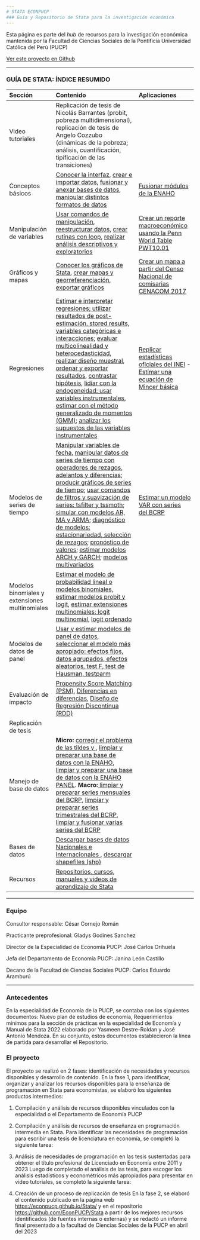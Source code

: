 ```yaml
---
# STATA ECONPUCP 
### Guía y Repositorio de Stata para la investigación económica
---
```


Esta página es parte del _hub_ de recursos para la investigación económica mantenida por la Facultad de Ciencias Sociales de la Pontificia Universidad Católica del Perú (PUCP)

[Ver este proyecto en Github](https://github.com/EconPUCP/Stata "Ver este proyecto en Github")


---

### GUÍA DE STATA: ÍNDICE RESUMIDO




| Sección | Contenido |  Aplicaciones |  
|:--|:----------------|:------|  
| Video tutoriales  |  Replicación de tesis de Nicolás Barrantes (probit, pobreza multidimensional), replicación de tesis de Angelo Cozzubo (dinámicas de la pobreza; análisis, cuantificación, tipificación de las transiciones) |  |  
| Conceptos básicos   |  [Conocer la interfaz](https://github.com/EconPUCP/Stata/blob/main/Manual%20de%20Stata/Conceptos%20b%C3%A1sicos/1_Interfaz%20de%20stata.md "Conocer la interfaz"), [crear e importar datos](https://github.com/EconPUCP/Stata/blob/main/Manual%20de%20Stata/Conceptos%20b%C3%A1sicos/2_Creaci%C3%B3n%20e%20importaci%C3%B3n%20de%20datos.md "crear e importar datos"), [fusionar y anexar bases de datos](https://github.com/EconPUCP/Stata/blob/main/Manual%20de%20Stata/Conceptos%20b%C3%A1sicos/3_Fusi%C3%B3n%20y%20anexi%C3%B3n%20de%20bases%20de%20datos.md "fusionar y anexar bases de datos"), [manipular distintos formatos de datos](https://github.com/EconPUCP/Stata/blob/main/Manual%20de%20Stata/Conceptos%20b%C3%A1sicos/4_Manipulaci%C3%B3n%20de%20distintos%20formatos%20de%20datos.md "manipular distintos formatos de datos") | [Fusionar módulos de la ENAHO](https://github.com/EconPUCP/Stata/blob/main/Manual%20de%20Stata/Conceptos%20b%C3%A1sicos/Aplicaci%C3%B3n%20Fusi%C3%B3n%20entre%20los%20m%C3%B3dulos%20de%20la%20ENAHO.md "Fusionar módulos de la ENAHO") |  
| Manipulación de variables  | [Usar comandos de manipulación](https://github.com/EconPUCP/Stata/blob/main/Manual%20de%20Stata/Creaci%C3%B3n%2C%20manipulaci%C3%B3n%20y%20descripci%C3%B3n%20de%20variables/1_Comandos%20de%20manipulaci%C3%B3n.md "Usar comandos de manipulación"), [reestructurar datos](https://github.com/EconPUCP/Stata/blob/main/Manual%20de%20Stata/Creaci%C3%B3n%2C%20manipulaci%C3%B3n%20y%20descripci%C3%B3n%20de%20variables/2_Reestructurando%20datos.md "reestructurar datos"), [crear rutinas con loop](https://github.com/EconPUCP/Stata/blob/main/Manual%20de%20Stata/Creaci%C3%B3n%2C%20manipulaci%C3%B3n%20y%20descripci%C3%B3n%20de%20variables/3_Creando_rutinas_con_loops.md "crear rutinas con loop"), [realizar análisis descriptivos y exploratorios](https://github.com/EconPUCP/Stata/blob/main/Manual%20de%20Stata/Creaci%C3%B3n%2C%20manipulaci%C3%B3n%20y%20descripci%C3%B3n%20de%20variables/4_Analisis%20descriptivos%20y%20exploratorios%20de%20los%20datos.md "realizar análisis descriptivos y exploratorios") | [Crear un reporte macroeconómico usando la Penn World Table PWT10.01](https://github.com/EconPUCP/Stata/blob/main/Manual%20de%20Stata/Creaci%C3%B3n%2C%20manipulaci%C3%B3n%20y%20descripci%C3%B3n%20de%20variables/Aplicaci%C3%B3n%20usando%20PWT10.01.md "Crear un reporte macroeconómico usando la Penn World Table PWT10.01") |  
| Gráficos y mapas   | [Conocer los gráficos de Stata](https://github.com/EconPUCP/Stata/blob/main/Manual%20de%20Stata/Gr%C3%A1ficos%20y%20mapas/1_Gr%C3%A1ficos%20de%20Stata.md "Conocer los gráficos de Stata"), [crear mapas y georreferenciación](https://github.com/EconPUCP/Stata/blob/main/Manual%20de%20Stata/Gr%C3%A1ficos%20y%20mapas/2_Mapas%20y%20georreferenciaci%C3%B3n.md "crear mapas y georreferenciación"), [exportar gráficos](https://github.com/EconPUCP/Stata/blob/main/Manual%20de%20Stata/Gr%C3%A1ficos%20y%20mapas/3_Exportar%20gr%C3%A1ficos.md "exportar gráficos") | [Crear un mapa a partir del Censo Nacional de comisarias CENACOM 2017](https://github.com/EconPUCP/Stata/blob/main/Manual%20de%20Stata/Gr%C3%A1ficos%20y%20mapas/4_Aplicaci%C3%B3n.md "Crear un mapa a partir del Censo Nacional de comisarias CENACOM 2017") |  
| Regresiones  | [Estimar e interpretar regresiones; utilizar resultados de post-estimación, stored results, variables categóricas e interacciones](https://github.com/EconPUCP/Stata/blob/main/Manual%20de%20Stata/Modelo%20de%20Regresi%C3%B3n%20lineal/1_Regresiones%20lineales%2C%20diagn%C3%B3stico%20e%20interpretaci%C3%B3n.md "Estimar e interpretar regresiones; utilizar resultados de post-estimación, stored results, variables categóricas e interacciones"); [evaluar multicolinealidad y heterocedasticidad](https://github.com/EconPUCP/Stata/blob/main/Manual%20de%20Stata/Modelo%20de%20Regresi%C3%B3n%20lineal/2_Multicolinealidad%20y%20heterocedasticidad.md "evaluar multicolinealidad y heterocedasticidad"), [realizar diseño muestral](https://github.com/EconPUCP/Stata/blob/main/Manual%20de%20Stata/Modelo%20de%20Regresi%C3%B3n%20lineal/3_Dise%C3%B1o%20muestral.md "realizar diseño muestral"), [ordenar y exportar resultados](https://github.com/EconPUCP/Stata/blob/main/Manual%20de%20Stata/Modelo%20de%20Regresi%C3%B3n%20lineal/5_Exportando%20los%20resultados%20a%20distintos%20formatos.md "ordenar y exportar resultados"), [contrastar hipótesis](https://github.com/EconPUCP/Stata/blob/main/Manual%20de%20Stata/Modelo%20de%20Regresi%C3%B3n%20lineal/6_Constraste%20de%20hip%C3%B3tesis.md "contrastar hipótesis"), [lidiar con la endogeneidad: usar variables instrumentales, estimar con el método generalizado de momentos (GMM)](https://github.com/EconPUCP/Stata/blob/main/Manual%20de%20Stata/Modelo%20de%20Regresi%C3%B3n%20lineal/7_Endogeneidad%20en%20los%20modelos.md "lidiar con la endogeneidad: usar variables instrumentales, estimar con el método generalizado de momentos (GMM)"); [analizar los supuestos de las variables instrumentales](https://github.com/EconPUCP/Stata/blob/main/Manual%20de%20Stata/Modelo%20de%20Regresi%C3%B3n%20lineal/8_Variables%20instrumentales.md "analizar los supuestos de las variables instrumentales") | [Replicar estadísticas oficiales del INEI](https://github.com/EconPUCP/Stata/blob/main/Manual%20de%20Stata/Modelo%20de%20Regresi%C3%B3n%20lineal/4_Aplicaci%C3%B3n%20Replicando%20estadisticas%20oficiales%20del%20INEI.md "Replicar estadísticas oficiales del INEI") - [Estimar una ecuación de Mincer básica](https://github.com/EconPUCP/Stata/blob/main/Manual%20de%20Stata/Modelo%20de%20Regresi%C3%B3n%20lineal/9_Aplicaci%C3%B3n%20Estimaci%C3%B3n%20de%20una%20ecuaci%C3%B3n%20de%20Mincer%20B%C3%A1sica.md "Estimar una ecuación de Mincer básica") |
| Modelos de series de tiempo  | [Manipular variables de fecha](https://github.com/EconPUCP/Stata/blob/main/Manual%20de%20Stata/Modelos%20de%20Series%20de%20tiempo/1_Manipulando%20variables%20de%20fecha.md "Manipular variables de fecha"), [manipular datos de series de tiempo con operadores de rezagos, adelantos y diferencias](https://github.com/EconPUCP/Stata/blob/main/Manual%20de%20Stata/Modelos%20de%20Series%20de%20tiempo/2_Operadores%20de%20rezagos%2C%20adelantos%20y%20diferencias.md "manipular datos de series de tiempo con operadores de rezagos, adelantos y diferencias"); [producir gráficos de series de tiempo](https://github.com/EconPUCP/Stata/blob/main/Manual%20de%20Stata/Modelos%20de%20Series%20de%20tiempo/3_Gr%C3%A1ficos%20de%20series%20de%20tiempo.md "producir gráficos de series de tiempo"); [usar comandos de filtros y suavización de series: tsfilter y tssmoth](https://github.com/EconPUCP/Stata/blob/main/Manual%20de%20Stata/Modelos%20de%20Series%20de%20tiempo/4_Filtros%20y%20suavizaci%C3%B3n%20de%20series.md "usar comandos de filtros y suavización de series: tsfilter y tssmoth"); [simular con modelos AR, MA y ARMA](https://github.com/EconPUCP/Stata/blob/main/Manual%20de%20Stata/Modelos%20de%20Series%20de%20tiempo/5_Modelos%20ARMA.md "simular con modelos AR, MA y ARMA"); [diagnóstico de modelos: estacionariedad, selección de rezagos](https://github.com/EconPUCP/Stata/blob/main/Manual%20de%20Stata/Modelos%20de%20Series%20de%20tiempo/6_Diagn%C3%B3stico%20de%20los%20modelos.md "diagnóstico de modelos: estacionariedad, selección de rezagos"); [pronóstico de valores](https://github.com/EconPUCP/Stata/blob/main/Manual%20de%20Stata/Modelos%20de%20Series%20de%20tiempo/7_Pron%C3%B3sticos.md "pronóstico de valores"); [estimar modelos ARCH y GARCH](https://github.com/EconPUCP/Stata/blob/main/Manual%20de%20Stata/Modelos%20de%20Series%20de%20tiempo/8_ARCH%20y%20GARCH.md "estimar modelos ARCH y GARCH"); [modelos multivariados](https://github.com/EconPUCP/Stata/blob/main/Manual%20de%20Stata/Modelos%20de%20Series%20de%20tiempo/9_Modelos%20Multivariados.md "modelos multivariados") | [Estimar un modelo VAR con series del BCRP](https://github.com/EconPUCP/Stata/blob/main/Manual%20de%20Stata/Modelos%20de%20Series%20de%20tiempo/10_Aplicaci%C3%B3n%20modelo%20VAR%20con%20datos%20del%20BCRP.md "Estimar un modelo VAR con series del BCRP") |  
| Modelos binomiales y extensiones multinomiales  | [Estimar el modelo de probabilidad lineal o](https://github.com/EconPUCP/Stata/blob/main/Manual%20de%20Stata/Modelos%20Binomiales%20y%20extensiones%20multinomiales/1_Modelo%20de%20Probabilidad%20Lineal.md "Estimar el modelo de probabilidad lineal o") [modelos binomiales, estimar modelos probit y logit](https://github.com/EconPUCP/Stata/blob/main/Manual%20de%20Stata/Modelos%20Binomiales%20y%20extensiones%20multinomiales/2_Modelos%20Probit%20y%20Logit.md "modelos binomiales, estimar modelos probit y logit"), [estimar extensiones multinomiales: logit multinomial](https://github.com/EconPUCP/Stata/blob/main/Manual%20de%20Stata/Modelos%20Binomiales%20y%20extensiones%20multinomiales/3_Logit%20Multinomial.md "estimar extensiones multinomiales: logit multinomial"), [logit ordenado](https://github.com/EconPUCP/Stata/blob/main/Manual%20de%20Stata/Modelos%20Binomiales%20y%20extensiones%20multinomiales/4_Logit%20Ordenado.md "logit ordenado") |  |   
| Modelos de datos de panel | [Usar y estimar modelos de panel de datos](https://github.com/EconPUCP/Stata/blob/main/Manual%20de%20Stata/Modelos%20de%20Datos%20de%20Panel/1_Panel%20de%20datos.md "Usar y estimar modelos de panel de datos"), [seleccionar el modelo más apropiado: efectos fijos, datos agrupados, efectos aleatorios, test F, test de Hausman, testparm](https://github.com/EconPUCP/Stata/blob/main/Manual%20de%20Stata/Modelos%20de%20Datos%20de%20Panel/2_Selecci%C3%B3n%20de%20modelos.md "seleccionar el modelo más apropiado: efectos fijos, datos agrupados, efectos aleatorios, test F, test de Hausman, testparm") |  |  
| Evaluación de impacto  | [Propensity Score Matching (PSM)](https://github.com/EconPUCP/Stata/blob/main/Manual%20de%20Stata/Modelos%20de%20Evaluaci%C3%B3n%20de%20Impacto/1_Propensity%20Score%20Matching.md "Propensity Score Matching (PSM)"), [Diferencias en diferencias](https://github.com/EconPUCP/Stata/blob/main/Manual%20de%20Stata/Modelos%20de%20Evaluaci%C3%B3n%20de%20Impacto/2_Diferencias%20en%20diferencias.md "Diferencias en diferencias"), [Diseño de Regresión Discontinua (RDD)](https://github.com/EconPUCP/Stata/blob/main/Manual%20de%20Stata/Modelos%20de%20Evaluaci%C3%B3n%20de%20Impacto/3_Dise%C3%B1o%20de%20regresi%C3%B3n%20discontinua.md "Diseño de Regresión Discontinua (RDD)") |  |  
| Replicación de tesis |   |  |  
| Manejo de base de datos  |  **Micro:** [corregir el problema de las tildes y ](https://github.com/EconPUCP/Stata/blob/main/Manejo%20de%20base%20de%20datos/Comando_latin1_ENAHO.do "corregir el problema de las tildes y "), [limpiar y preparar una base de datos con la ENAHO](https://github.com/EconPUCP/Stata/blob/main/Manejo%20de%20base%20de%20datos/limpieza_ENAHO.do "limpiar y preparar una base de datos con la ENAHO"), [limpiar y preparar una base de datos con la ENAHO PANEL](https://github.com/EconPUCP/Stata/blob/main/Manejo%20de%20base%20de%20datos/limpieza_ENAHO_PANEL.do "limpiar y preparar una base de datos con la ENAHO PANEL"). **Macro:**[ limpiar y preparar series mensuales del BCRP](https://github.com/EconPUCP/Stata/blob/main/Manejo%20de%20base%20de%20datos/limpieza_series_mensuales_BCRP.do " limpiar y preparar series mensuales del BCRP"), [limpiar y preparar series trimestrales del BCRP](https://github.com/EconPUCP/Stata/blob/main/Manejo%20de%20base%20de%20datos/limpieza_series_trimestrales_BCRP.do "limpiar y preparar series trimestrales del BCRP"), [limpiar y fusionar varias series del BCRP](https://github.com/EconPUCP/Stata/blob/main/Manejo%20de%20base%20de%20datos/limpieza_merge_varias_series_BCRP.do "limpiar y fusionar varias series del BCRP") |  | 
| Bases de datos | [Descargar bases de datos Nacionales e Internacionales ](https://github.com/EconPUCP/Stata/blob/main/Recursos%20globales/Principales%20bases%20de%20datos%20de%20acceso%20p%C3%BAblico.md "Descargar bases de datos Nacionales e Internacionales "), [descargar shapefiles (shp)](https://github.com/EconPUCP/Stata/blob/main/Recursos%20globales/Principales%20p%C3%A1ginas%20de%20shp.md "descargar shapefiles (shp)")  |  |  
| Recursos  | [Repositorios, cursos, manuales y videos de aprendizaje de Stata](https://github.com/EconPUCP/Stata/blob/main/Recursos%20globales/Otros%20recursos.md "Repositorios, cursos, manuales y videos de aprendizaje de Stata") | |  

----

### Equipo

Consultor responsable: César Cornejo Román

Practicante preprofesional: Gladys Godines Sanchez

Director de la Especialidad de Economía PUCP: José Carlos Orihuela

Jefa del Departamento de Economía PUCP: Janina León Castillo

Decano de la Facultad de Ciencias Sociales PUCP: Carlos Eduardo Aramburú 


----

### Antecedentes

En la especialidad de Economía de la PUCP, se contaba con los siguientes documentos: Nuevo plan de estudios de economía, Requerimientos mínimos para la sección de prácticas en la especialidad de Economía y Manual de Stata 2022 elaborado por Yasmeen Destre-Roldan y José Antonio Mendoza. En su conjunto, estos documentos establecieron la línea de partida para desarrollar el Repositorio.

### El proyecto

El proyecto se realizó en 2 fases: identificación de necesidades y recursos disponibles y desarrollo de contenido. 
En la fase 1, para identificar, organizar y analizar los recursos disponibles para la enseñanza de programación en Stata para economistas, se elaboró los siguientes productos intermedios: 

1) Compilación y análisis de recursos disponibles vinculados con la especialidad o el Departamento de Economía PUCP


2) Compilación y análisis de recursos de enseñanza en programación intermedia en Stata.
Para identificar las necesidades de programación para escribir una tesis de licenciatura en economía, se completó la siguiente tarea: 


3) Análisis de necesidades de programación en las tesis sustentadas para obtener el título profesional de Licenciado en Economía entre 2011 y 2023
Luego de completado el análisis de las tesis, para escoger los análisis estadísticos y econométricos más apropiados para presentar en video tutoriales, se completó la siguiente tarea:


4) Creación de un proceso de replicación de tesis
En la fase 2, se elaboró el contenido publicado en la página web https://econpucp.github.io/Stata/ y en el repositorio https://github.com/EconPUCP/Stata a partir de los mejores recursos identificados (de fuentes internas o externas) y se redactó un informe final presentado a la facultad de Ciencias Sociales de la PUCP en abril del 2023

